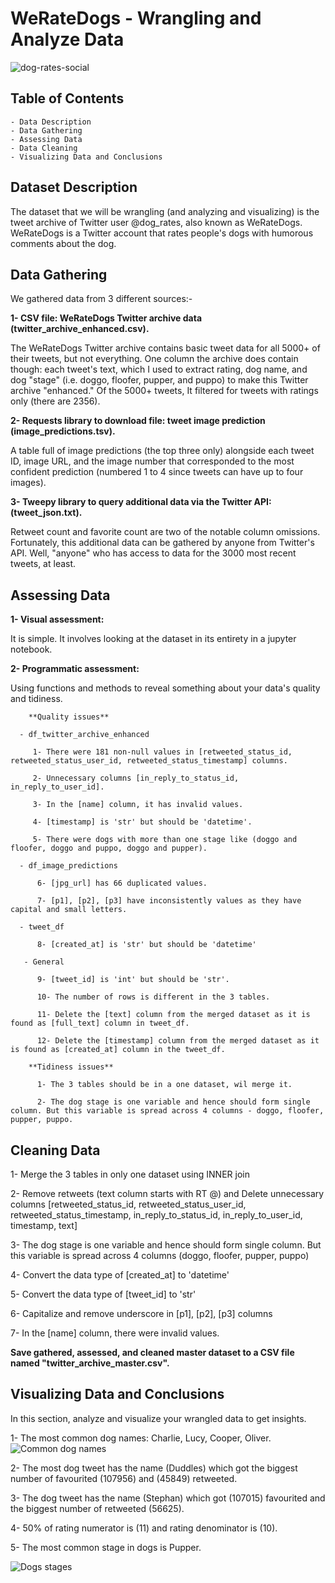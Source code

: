 # WeRateDogs - Wrangling and Analyze Data

![dog-rates-social](https://user-images.githubusercontent.com/65326291/187084491-61e58ed3-2eb2-4f2c-8dc3-9ba75ef6dbfd.jpg)

## Table of Contents
    - Data Description
    - Data Gathering
    - Assessing Data
    - Data Cleaning
    - Visualizing Data and Conclusions


## Dataset Description
The dataset that we will be wrangling (and analyzing and visualizing) is the tweet archive of Twitter user @dog_rates, also known as WeRateDogs. WeRateDogs is a Twitter account that rates people's dogs with humorous comments about the dog.
 
## Data Gathering
We gathered data from 3 different sources:-

**1- CSV file: WeRateDogs Twitter archive data (twitter_archive_enhanced.csv).**

The WeRateDogs Twitter archive contains basic tweet data for all 5000+ of their tweets, but not everything. One column the archive does contain though: each tweet's text, which I used to extract rating, dog name, and dog "stage" (i.e. doggo, floofer, pupper, and puppo) to make this Twitter archive "enhanced." Of the 5000+ tweets, It filtered for tweets with ratings only (there are 2356).

**2- Requests library to download file: tweet image prediction (image_predictions.tsv).**

A table full of image predictions (the top three only) alongside each tweet ID, image URL, and the image number that corresponded to the most confident prediction (numbered 1 to 4 since tweets can have up to four images).

**3- Tweepy library to query additional data via the Twitter API: (tweet_json.txt).**

Retweet count and favorite count are two of the notable column omissions. Fortunately, this additional data can be gathered by anyone from Twitter's API. Well, "anyone" who has access to data for the 3000 most recent tweets, at least.


## Assessing Data

  **1- Visual assessment:**
  
It is simple. It involves looking at the dataset in its entirety in a jupyter notebook.

  **2- Programmatic assessment:**
  
Using functions and methods to reveal something about your data's quality and tidiness.

        **Quality issues**
        
      - df_twitter_archive_enhanced
      
         1- There were 181 non-null values in [retweeted_status_id, retweeted_status_user_id, retweeted_status_timestamp] columns.
         
         2- Unnecessary columns [in_reply_to_status_id, in_reply_to_user_id].
         
         3- In the [name] column, it has invalid values.
         
         4- [timestamp] is 'str' but should be 'datetime'.
         
         5- There were dogs with more than one stage like (doggo and floofer, doggo and puppo, doggo and pupper).

      - df_image_predictions
      
          6- [jpg_url] has 66 duplicated values.
          
          7- [p1], [p2], [p3] have inconsistently values as they have capital and small letters.

      - tweet_df
      
          8- [created_at] is 'str' but should be 'datetime'

       - General
       
          9- [tweet_id] is 'int' but should be 'str'.
          
          10- The number of rows is different in the 3 tables.
          
          11- Delete the [text] column from the merged dataset as it is found as [full_text] column in tweet_df.
          
          12- Delete the [timestamp] column from the merged dataset as it is found as [created_at] column in the tweet_df.

        **Tidiness issues**
        
          1- The 3 tables should be in a one dataset, wil merge it.
          
          2- The dog stage is one variable and hence should form single column. But this variable is spread across 4 columns - doggo, floofer, pupper, puppo.
          
## Cleaning Data

1- Merge the 3 tables in only one dataset using INNER join

2- Remove retweets (text column starts with RT @) and Delete unnecessary columns [retweeted_status_id, retweeted_status_user_id, retweeted_status_timestamp, in_reply_to_status_id, in_reply_to_user_id, timestamp, text]

3- The dog stage is one variable and hence should form single column. But this variable is spread across 4 columns (doggo, floofer, pupper, puppo)

4- Convert the data type of [created_at] to 'datetime'

5- Convert the data type of [tweet_id] to 'str'

6- Capitalize and remove underscore in [p1], [p2], [p3] columns

7- In the [name] column, there were invalid values.

**Save gathered, assessed, and cleaned master dataset to a CSV file named "twitter_archive_master.csv".**


## Visualizing Data and Conclusions
In this section, analyze and visualize your wrangled data to get insights.
 
1- The most common dog names: Charlie, Lucy, Cooper, Oliver.
![Common dog names](https://user-images.githubusercontent.com/65326291/187084497-1187eb21-8273-457e-a2df-af534dd17882.png)

2- The most dog tweet has the name (Duddles) which got the biggest number of favourited (107956) and (45849) retweeted.

3- The dog tweet has the name (Stephan) which got (107015) favourited and the biggest number of retweeted (56625).

4- 50% of rating numerator is (11) and rating denominator is (10).

5- The most common stage in dogs is Pupper.


![Dogs stages](https://user-images.githubusercontent.com/65326291/187084506-ba757a2e-090d-4cf5-9918-825eedf2b904.png)


